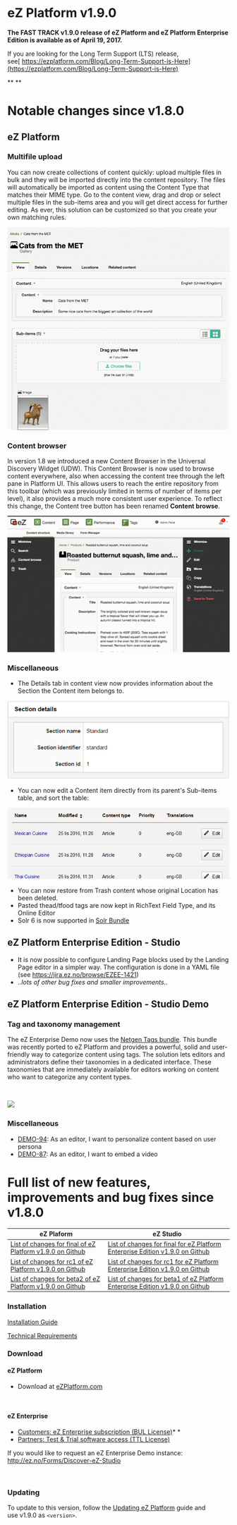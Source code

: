 # eZ Platform v1.9.0


**The FAST TRACK v1.9.0 release of eZ Platform and eZ Platform Enterprise Edition is available as of April 19, 2017.**

If you are looking for the Long Term Support (LTS) release, see[ https://ezplatform.com/Blog/Long-Term-Support-is-Here](https://ezplatform.com/Blog/Long-Term-Support-is-Here)

**
**


# Notable changes since v1.8.0

## eZ Platform

### Multifile upload

You can now create collections of content quickly: upload multiple files in bulk and they will be imported directly into the content repository. The files will automatically be imported as content using the Content Type that matches their MIME type. Go to the content view, drag and drop or select multiple files in the sub-items area and you will get direct access for further editing. As ever, this solution can be customized so that you create your own matching rules.

![](img/catsfromtheMET.gif)

### Content browser

In version 1.8 we introduced a new Content Browser in the Universal Discovery Widget (UDW). This Content Browser is now used to browse content everywhere, also when accessing the content tree through the left pane in Platform UI. This allows users to reach the entire repository from this toolbar (which was previously limited in terms of number of items per level), it also provides a much more consistent user experience. To reflect this change, the Content tree button has been renamed **Content browse**.

![](img/contentbrowse.gif)

### Miscellaneous

-   The Details tab in content view now provides information about the Section the Content item belongs to.

![Section details in Details tab](img/section-details.png "Section details in Details tab")

-   You can now edit a Content item directly from its parent's Sub-items table, and sort the table:

![Sub-items table with Edit button and sorting](img/sub-items-improved.png "Sub-items table with Edit button and sorting")

-   You can now restore from Trash content whose original Location has been deleted.
-   Pasted thead/tfood tags are now kept in RichText Field Type, and its Online Editor
-   Solr 6 is now supported in [Solr Bundle](../guide/solr_bundle.md)

## eZ Platform Enterprise Edition - Studio

-   It is now possible to configure Landing Page blocks used by the Landing Page editor in a simpler way. The configuration is done in a YAML file (see <https://jira.ez.no/browse/EZEE-1421>)
-   *..lots of other bug fixes and smaller improvements..*

## eZ Platform Enterprise Edition - Studio Demo

### Tag and taxonomy management

The eZ Enterprise Demo now uses the [Netgen Tags bundle](https://github.com/netgen/TagsBundle). This bundle was recently ported to eZ Platform and provides a powerful, solid and user-friendly way to categorize content using tags. The solution lets editors and administrators define their taxonomies in a dedicated interface. These taxonomies that are immediately available for editors working on content who want to categorize any content types. 

 

![](img/eztags.gif)

### Miscellaneous

-   [DEMO-94](https://jira.ez.no/browse/DEMO-94): As an editor, I want to personalize content based on user persona
-   [DEMO-87](https://jira.ez.no/browse/DEMO-87): As an editor, I want to embed a video

# Full list of new features, improvements and bug fixes since v1.8.0

| eZ Plaform   | eZ Studio  |
|--------------|------------|
| [List of changes for final of eZ Platform v1.9.0 on Github](https://github.com/ezsystems/ezplatform/releases/tag/v1.9.0)         | [List of changes for final for eZ Platform Enterprise Edition v1.9.0 on Github](https://github.com/ezsystems/ezplatform-ee/releases/tag/v1.9.0)       |
| [List of changes for rc1 of eZ Platform v1.9.0 on Github](https://github.com/ezsystems/ezplatform/releases/tag/v1.9.0-rc1)         | [List of changes for rc1 for eZ Platform Enterprise Edition v1.9.0 on Github](https://github.com/ezsystems/ezplatform-ee/releases/tag/v1.9.0-rc1)       |
| [List of changes for beta2 of eZ Platform v1.9.0 on Github](https://github.com/ezsystems/ezplatform/releases/tag/v1.9.0-beta2)         | [List of changes for beta1 of eZ Platform Enterprise Edition v1.9.0 on Github](https://github.com/ezsystems/ezplatform-ee/releases/tag/v1.9.0-beta1)       |


### Installation

[Installation Guide](../getting_started/install_ez_platform.md)

[Technical Requirements](../getting_started/requirements_and_system_configuration.md)

### Download

#### eZ Platform

-   Download at [eZPlatform.com](http://ezplatform.com/#download)

 

#### eZ Enterprise

-   [Customers: eZ Enterprise subscription (BUL License)](https://support.ez.no/Downloads)*
    *
-   [Partners: Test & Trial software access (TTL License)](https://support.ez.no/Downloads)

If you would like to request an eZ Enterprise Demo instance: <http://ez.no/Forms/Discover-eZ-Studio>

 

### Updating

To update to this version, follow the [Updating eZ Platform](../releases/updating_ez_platform.md) guide and use v1.9.0 as `<version>`.

 
